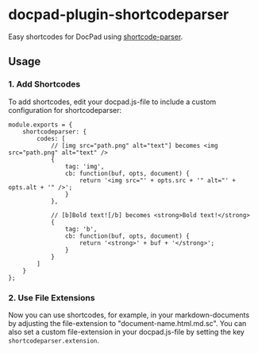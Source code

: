 # docpad-plugin-shortcodeparser

Easy shortcodes for DocPad using [shortcode-parser](https://github.com/derdesign/shortcode-parser).

## Usage

### 1. Add Shortcodes

To add shortcodes, edit your docpad.js-file to include a custom configuration for shortcodeparser:

```
module.exports = {
	shortcodeparser: {
		codes: [
			// [img src="path.png" alt="text"] becomes <img src="path.png" alt="text" />
			{
				tag: 'img',
				cb: function(buf, opts, document) {
					return '<img src="' + opts.src + '" alt="' + opts.alt + '" />';
				}
			},

			// [b]Bold text![/b] becomes <strong>Bold text!</strong>
			{
				tag: 'b',
				cb: function(buf, opts, document) {
					return '<strong>' + buf + '</strong>';
				}
			}
		]
	}
};
```

### 2. Use File Extensions

Now you can use shortcodes, for example, in your markdown-documents by adjusting the file-extension to "document-name.html.md.sc". You can also set a custom file-extension in your docpad.js-file by setting the key `shortcodeparser.extension`.
